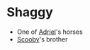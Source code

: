 # Shaggy
- One of [Adriel](PCs/Current/Adriel.md)'s horses
- [Scooby](NPCs/Living/Scooby.md)'s brother